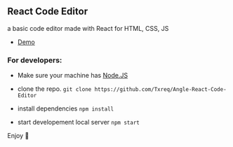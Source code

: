 ## React Code Editor
a basic code editor made with React for HTML, CSS, JS
- <a href="https://angle-editor.netlify.app">Demo</a>

### For developers:
- Make sure your machine has <a href="https://nodejs.org/en/">Node.JS</a>

- clone the repo.
`git clone https://github.com/Txreq/Angle-React-Code-Editor`

- install dependencies
`npm install`

- start developement local server
`npm start`

Enjoy 🖤
